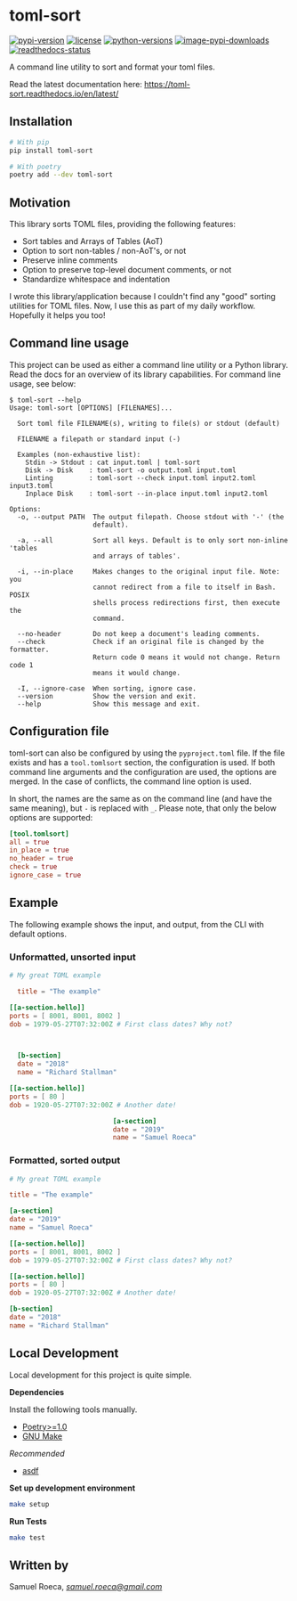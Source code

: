 # toml-sort

[![pypi-version](https://img.shields.io/pypi/v/toml-sort.svg)](https://python.org/pypi/toml-sort)
[![license](https://img.shields.io/pypi/l/toml-sort.svg)](https://python.org/pypi/toml-sort)
[![python-versions](https://img.shields.io/pypi/pyversions/toml-sort.svg)](https://python.org/pypi/toml-sort)
[![image-pypi-downloads](https://pepy.tech/badge/toml-sort)](https://pepy.tech/project/toml-sort)
[![readthedocs-status](https://readthedocs.org/projects/toml-sort/badge/?version=latest)](https://toml-sort.readthedocs.io/en/latest/?badge=latest)

A command line utility to sort and format your toml files.

Read the latest documentation here: <https://toml-sort.readthedocs.io/en/latest/>

## Installation

```bash
# With pip
pip install toml-sort

# With poetry
poetry add --dev toml-sort
```

## Motivation

This library sorts TOML files, providing the following features:

- Sort tables and Arrays of Tables (AoT)
- Option to sort non-tables / non-AoT's, or not
- Preserve inline comments
- Option to preserve top-level document comments, or not
- Standardize whitespace and indentation

I wrote this library/application because I couldn't find any "good" sorting utilities for TOML files. Now, I use this as part of my daily workflow. Hopefully it helps you too!

## Command line usage

This project can be used as either a command line utility or a Python library. Read the docs for an overview of its library capabilities. For command line usage, see below:

```console
$ toml-sort --help
Usage: toml-sort [OPTIONS] [FILENAMES]...

  Sort toml file FILENAME(s), writing to file(s) or stdout (default)

  FILENAME a filepath or standard input (-)

  Examples (non-exhaustive list):
    Stdin -> Stdout : cat input.toml | toml-sort
    Disk -> Disk    : toml-sort -o output.toml input.toml
    Linting         : toml-sort --check input.toml input2.toml input3.toml
    Inplace Disk    : toml-sort --in-place input.toml input2.toml

Options:
  -o, --output PATH  The output filepath. Choose stdout with '-' (the
                     default).

  -a, --all          Sort all keys. Default is to only sort non-inline 'tables
                     and arrays of tables'.

  -i, --in-place     Makes changes to the original input file. Note: you
                     cannot redirect from a file to itself in Bash. POSIX
                     shells process redirections first, then execute the
                     command.

  --no-header        Do not keep a document's leading comments.
  --check            Check if an original file is changed by the formatter.
                     Return code 0 means it would not change. Return code 1
                     means it would change.

  -I, --ignore-case  When sorting, ignore case.
  --version          Show the version and exit.
  --help             Show this message and exit.
```

## Configuration file

toml-sort can also be configured by using the `pyproject.toml` file.
If the file exists and has a `tool.tomlsort` section, the configuration is used.
If both command line arguments and the configuration are used, the options are merged.
In the case of conflicts, the command line option is used.

In short, the names are the same as on the command line (and have the same meaning),
but `-` is replaced with `_`.
Please note, that only the below options are supported:

```toml
[tool.tomlsort]
all = true
in_place = true
no_header = true
check = true
ignore_case = true
```

## Example

The following example shows the input, and output, from the CLI with default options.

### Unformatted, unsorted input

```toml
# My great TOML example

  title = "The example"

[[a-section.hello]]
ports = [ 8001, 8001, 8002 ]
dob = 1979-05-27T07:32:00Z # First class dates? Why not?



  [b-section]
  date = "2018"
  name = "Richard Stallman"

[[a-section.hello]]
ports = [ 80 ]
dob = 1920-05-27T07:32:00Z # Another date!

                          [a-section]
                          date = "2019"
                          name = "Samuel Roeca"
```

### Formatted, sorted output

```toml
# My great TOML example

title = "The example"

[a-section]
date = "2019"
name = "Samuel Roeca"

[[a-section.hello]]
ports = [ 8001, 8001, 8002 ]
dob = 1979-05-27T07:32:00Z # First class dates? Why not?

[[a-section.hello]]
ports = [ 80 ]
dob = 1920-05-27T07:32:00Z # Another date!

[b-section]
date = "2018"
name = "Richard Stallman"
```

## Local Development

Local development for this project is quite simple.

**Dependencies**

Install the following tools manually.

- [Poetry>=1.0](https://github.com/sdispater/poetry#installation)
- [GNU Make](https://www.gnu.org/software/make/)

_Recommended_

- [asdf](https://github.com/asdf-vm/asdf)

**Set up development environment**

```bash
make setup
```

**Run Tests**

```bash
make test
```

## Written by

Samuel Roeca, *samuel.roeca@gmail.com*
